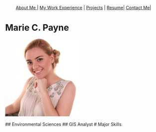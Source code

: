 <p align="center">
 <a href="#">About Me </a> | 
 <a href ="#">My Work Experience</a> | 
 <a href="Projects_README.md">Projects</a> | 
 <a href="MP_Resume_9-9-2020_G.pdf">Resume</a>| 
 <a href="#">Contact Me</a>|

# Marie C. Payne
<img src="ProfileHeadshot.png" width="250" height="250">
</p>
## Environmental Sciences
## GIS Analyst
# Major Skills
